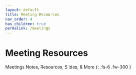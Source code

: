 ```yaml
---
layout: default
title: Meeting Resources
nav_order: 4
has_children: true
permalink: /meetings
---
```


# Meeting Resources

Meetings Notes, Resources, Slides, & More
{: .fs-6 .fw-300 }
